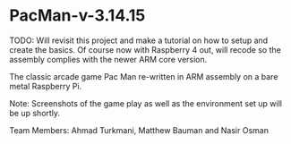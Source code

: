 # PacMan-v-3.14.15



TODO: Will revisit this project and make a tutorial on how to setup and create the basics. Of course now with Raspberry 4 out, will recode so the assembly complies with the newer ARM core version.

The classic arcade game Pac Man re-written in ARM assembly on a bare metal Raspberry Pi. 


Note: Screenshots of the game play as well as the environment set up will be up shortly.


Team Members: Ahmad Turkmani, Matthew Bauman and Nasir Osman

